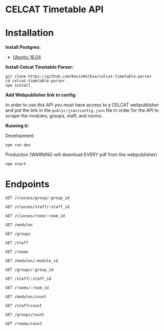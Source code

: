 # CELCAT Timetable API

# Installation

**Install Postgres:**

- [Ubuntu 16.04](https://www.digitalocean.com/community/tutorials/how-to-install-and-use-postgresql-on-ubuntu-16-04)

**Install Celcat Timetable Parser:**

    git clone https://github.com/KevinKelbie/celcat-timetable-parser
    cd celcat-timetable-parser
    npm install

**Add Webpublisher link to config:**

In order to use this API you must have access to a CELCAT webpublisher and put the link in the `public/json/config.json` file in order for the API to scrape the modules, groups, staff, and rooms.

**Running it:**

Development:

    npm run dev

Production (WARNING will download EVERY pdf from the webpublisher)

    npm start

# Endpoints
`GET /classes/group/:group_id`

`GET /classes/staff/:staff_id`

`GET /classes/room/:room_id`

`GET /modules`

`GET /groups`

`GET /staff`

`GET /rooms`

`GET /modules/:module_id`

`GET /groups/:group_id`

`GET /staff/:staff_id`

`GET /rooms/:room_id`

`GET /modules/count`

`GET /staff/count`

`GET /groups/count`

`GET /rooms/count`
